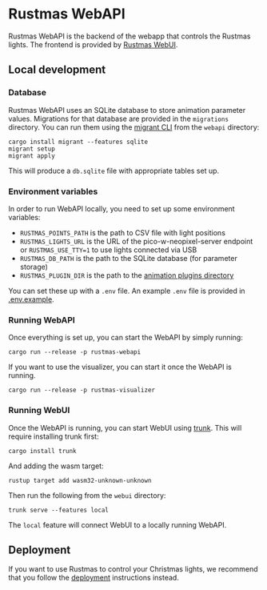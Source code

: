 Rustmas WebAPI
==============

Rustmas WebAPI is the backend of the webapp that controls the Rustmas lights. The frontend is
provided by [Rustmas WebUI](../webui/README.md).

Local development
-----------------

### Database

Rustmas WebAPI uses an SQLite database to store animation parameter values. Migrations for that
database are provided in the `migrations` directory. You can run them using
the [migrant CLI](https://crates.io/crates/migrant) from the `webapi` directory:

```
cargo install migrant --features sqlite
migrant setup
migrant apply
```

This will produce a `db.sqlite` file with appropriate tables set up.

### Environment variables

In order to run WebAPI locally, you need to set up some environment variables:
* `RUSTMAS_POINTS_PATH` is the path to CSV file with light positions
* `RUSTMAS_LIGHTS_URL` is the URL of the pico-w-neopixel-server endpoint
    or `RUSTMAS_USE_TTY=1` to use lights connected via USB
* `RUSTMAS_DB_PATH` is the path to the SQLite database (for parameter storage)
* `RUSTMAS_PLUGIN_DIR` is the path to the [animation plugins directory](../plugins/README.md)

You can set these up with a `.env` file. An example `.env` file is provided in [.env.example](../.env.example).

### Running WebAPI

Once everything is set up, you can start the WebAPI by simply running:

```
cargo run --release -p rustmas-webapi
```

If you want to use the visualizer, you can start it once the WebAPI is running.

```
cargo run --release -p rustmas-visualizer
```

### Running WebUI

Once the WebAPI is running, you can start WebUI using [trunk](https://trunkrs.dev/).
This will require installing trunk first:

```
cargo install trunk
```

And adding the wasm target:

```
rustup target add wasm32-unknown-unknown
```

Then run the following from the `webui` directory:

```
trunk serve --features local
```

The `local` feature will connect WebUI to a locally running WebAPI.

Deployment
----------

If you want to use Rustmas to control your Christmas lights, we recommend that you follow
the [deployment](DEPLOYMENT.md) instructions instead.
